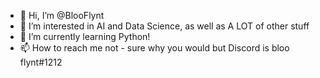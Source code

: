 - 👋 Hi, I’m @BlooFlynt
- 👀 I’m interested in AI and Data Science, as well as A LOT of other stuff
- 🌱 I’m currently learning Python!
- 📫 How to reach me not - sure why you would but Discord is bloo flynt#1212

<!---
BlooFlynt/BlooFlynt is a ✨ special ✨ repository because its `README.md` (this file) appears on your GitHub profile.
You can click the Preview link to take a look at your changes.
--->
